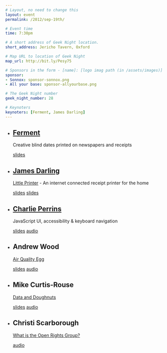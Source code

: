 ```yaml
---
# Layout, no need to change this
layout: event
permalink: /2012/sep-19th/

# Event time
time: 7:30pm

# A short address of Geek Night location. 
short_address: Jericho Tavern, Oxford

# Map URL to location of Geek Night
map_url: http://bit.ly/Pesy75

# Sponsors in the form - [name]: [logo imag path (in /assets/images)]
sponsor: 
- Sonnox: sponsor-sonnox.png
- All your base: sponsor-allyourbase.png

# The Geek Night number
geek_night_number: 28

# Keynoters
keynoters: [Ferment, James Darling]
---
```


<ul class="keynotes">
  <li>
    <h2><a href="http://fermentzine.com/">Ferment</a></h2>
    <p>Creative blind dates printed on newspapers and receipts</p>
    <div class="downloads">
        <a href="http://media.ogn.s3.amazonaws.com/ogn28/28-keynote-Ferment.mp3">slides</a>
    </div>
  </li>
  <li>
    <h2><a href="http://berglondon.com/studio/james-darling/">James Darling</a></h2>
    <p><a href="http://bergcloud.com/littleprinter/">Little Printer</a> - An internet connected receipt printer for the home</p>
    <div class="downloads">
        <a href="http://media.ogn.s3.amazonaws.com/keynote-JamesDarling.pdf">slides</a>
        <a href="http://media.ogn.s3.amazonaws.com/ogn28/28-keynote-JamesDarling.mp3">slides</a>
    </div>
  </li>
</ul>

<ul>
  <li>
    <h2><a href="http://www.charlieperrins.com/">Charlie Perrins</a></h2>
    <p>JavaScript UI, accessibility &amp; keyboard navigation</p>
    <div class="downloads">
        <a href="http://media.ogn.s3.amazonaws.com/microslot-CharliePerrins.ppt">slides</a>
        <a href="http://media.ogn.s3.amazonaws.com/ogn28/28-microslot-CharliePerrins.mp3">audio</a>
    </div>
  </li>
  <li>
    <h2>Andrew Wood</h2>
    <p><a href="http://airqualityegg.wikispaces.com/AirQualityEgg">Air Quality Egg</a></p>
    <div class="downloads">
        <a href="http://media.ogn.s3.amazonaws.com/microslot-AndrewWood.odp">slides</a>
        <a href="http://media.ogn.s3.amazonaws.com/ogn28/28-microslot-AndrewWood.mp3">audio</a>
    </div>
  </li>
  <li>
   <h2>Mike Curtis-Rouse</h2>
    <p><a href="http://www.stfc.ac.uk/hip">Data and Doughnuts</a></p>
    <div class="downloads">
        <a href="http://media.ogn.s3.amazonaws.com/microslot-MikeCurtisRouse.pdf">slides</a>
        <a href="http://media.ogn.s3.amazonaws.com/ogn28/28-microslot-MikeCurtisRouse.mp3">audio</a>
    </div>
  </li>
  <li>
   <h2>Christi Scarborough</h2>
    <p><a href="http://www.openrightsgroup.org/">What is the Open Rights Group?</a></p>
  </li>
    <div class="downloads">
        <a href="http://media.ogn.s3.amazonaws.com/ogn28/28-microslot-ChristiScarborough.mp3">audio</a>
    </div>
</ul>